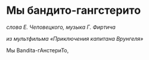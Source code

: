 # Мы бандито-гангстерито
*слова Е. Чеповецкого, музыка Г. Фиртича*

*из мультфильма «Приключения капитана Врунгеля»*

Мы Bandita-гАнстериТо,
